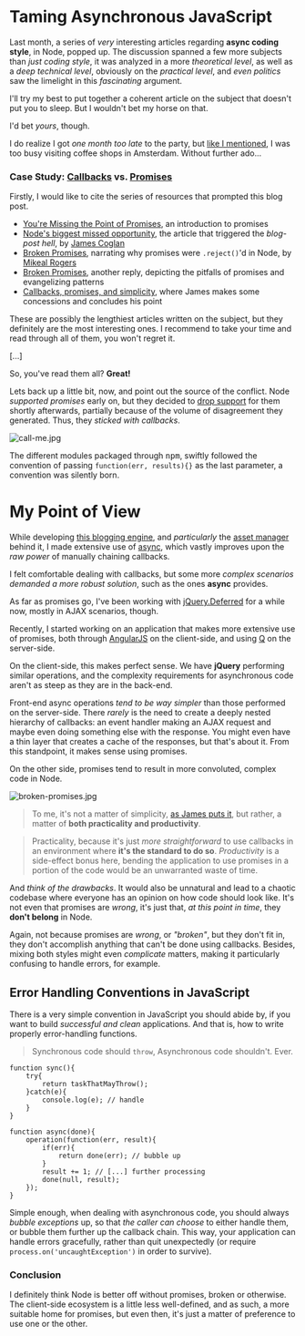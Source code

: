# Taming Asynchronous JavaScript #

Last month, a series of _very_ interesting articles regarding **async coding style**, in Node, popped up. The discussion spanned a few more subjects than _just coding style_, it was analyzed in a more _theoretical level_, as well as a _deep technical level_, obviously on the _practical level_, and _even politics_ saw the limelight in this _fascinating_ argument.

I'll try my best to put together a coherent article on the subject that doesn't put you to sleep. But I wouldn't bet my horse on that.

I'd bet _yours_, though.

I do realize I got _one month too late_ to the party, but [like I mentioned](/the-architecture-of-productivity "The Architecture of Productivity"), I was too busy visiting coffee shops in Amsterdam. Without further ado...

### Case Study: [Callbacks](https://github.com/caolan/async "'async' callback library") vs. [Promises](https://github.com/kriskowal/q "'q' promise library") ###

Firstly, I would like to cite the series of resources that prompted this blog post.

- [You're Missing the Point of Promises](http://domenic.me/2012/10/14/youre-missing-the-point-of-promises "An introduction to promises"), an introduction to promises
- [Node's biggest missed opportunity](http://blog.jcoglan.com/2013/03/30/callbacks-are-imperative-promises-are-functional-nodes-biggest-missed-opportunity "James' post in favor of promises in Node"), the article that triggered the _blog-post hell_, by [James Coglan](https://github.com/jcoglan "James Coglan on GitHub")
- [Broken Promises](http://www.futurealoof.com/posts/broken-promises.html "Broken Promises, written by Mikeal Rogers"), narrating why promises were `.reject()`'d in Node, by [Mikeal Rogers](https://github.com/mikeal "Mikeal Rogers on GitHub")
- [Broken Promises](http://sealedabstract.com/code/broken-promises "Broken Promises, written by Drew Crawford, an iOS developer"), another reply, depicting the pitfalls of promises and evangelizing patterns
- [Callbacks, promises, and simplicity](http://blog.jcoglan.com/2013/04/01/callbacks-promises-and-simplicity "James' conclusions on the matter"), where James makes some concessions and concludes his point

These are possibly the lengthiest articles written on the subject, but they definitely are the most interesting ones. I recommend to take your time and read through all of them, you won't regret it.

[...]

So, you've read them all? **Great!**

Lets back up a little bit, now, and point out the source of the conflict. Node _supported promises_ early on, but they decided to [drop support](https://groups.google.com/forum/?fromgroups=#!msg/nodejs/sWE0Oa80iNg/-n7xPyOdGd8J "Ryan explains why promises aren't such a good fit for Node") for them shortly afterwards, partially because of the volume of disagreement they generated. Thus, they _sticked with callbacks_.

![call-me.jpg][1]

The different modules packaged through <kbd>npm</kbd>, swiftly followed the convention of passing `function(err, results){}` as the last parameter, a convention was silently born.

# My Point of View #

While developing [this blogging engine](https://github.com/bevacqua/NBrut "NBrut on GitHub"), and _particularly_ the [asset manager](https://github.com/bevacqua/node-assetify "assetify on GitHub") behind it, I made extensive use of [async](https://github.com/caolan/async "async on GitHub"), which vastly improves upon the _raw power_ of manually chaining callbacks.

I felt comfortable dealing with callbacks, but some more _complex scenarios demanded a more robust solution_, such as the ones **async** provides.

As far as promises go, I've been working with [jQuery.Deferred](http://api.jquery.com/category/deferred-object/ "Deferred Object - jQuery API docs") for a while now, mostly in AJAX scenarios, though.

Recently, I started working on an application that makes more extensive use of promises, both through [AngularJS](http://angularjs.org/ "AngularJS MVW Framework") on the client-side, and using [Q](https://github.com/kriskowal/q "'q' promise library") on the server-side.

On the client-side, this makes perfect sense. We have **jQuery** performing similar operations, and the complexity requirements for asynchronous code aren't as steep as they are in the back-end.

Front-end async operations _tend to be way simpler_ than those performed on the server-side. There _rarely_ is the need to create a deeply nested hierarchy of callbacks: an event handler making an AJAX request and maybe even doing something else with the response. You might even have a thin layer that creates a cache of the responses, but that's about it. From this standpoint, it makes sense using promises.

On the other side, promises tend to result in more convoluted, complex code in Node. 

![broken-promises.jpg][2]

> To me, it's not a matter of simplicity, [as James puts it](http://blog.jcoglan.com/2013/04/01/callbacks-promises-and-simplicity "Callbacks, promises, and simplicity"), but rather, a matter of **both practicality and productivity**.

> Practicality, because it's just _more straightforward_ to use callbacks in an environment where **it's the standard to do so**.
_Productivity_ is a side-effect bonus here, bending the application to use promises in a portion of the code would be an unwarranted waste of time.

And _think of the drawbacks_. It would also be unnatural and lead to a chaotic codebase where everyone has an opinion on how code should look like. It's not even that promises are _wrong_, it's just that, _at this point in time_, they **don't belong** in Node.

Again, not because promises are _wrong_, or _"broken"_, but they don't fit in, they don't accomplish anything that can't be done using callbacks. Besides, mixing both styles might even _complicate_ matters, making it particularly confusing to handle errors, for example.

## Error Handling Conventions in JavaScript ##

There is a very simple convention in JavaScript you should abide by, if you want to build _successful and clean_ applications. And that is, how to write properly error-handling functions.

> Synchronous code should `throw`, Asynchronous code shouldn't. Ever.

    function sync(){
        try{
            return taskThatMayThrow();
        }catch(e){
            console.log(e); // handle
        }
    }
    
    function async(done){
        operation(function(err, result){
            if(err){
                return done(err); // bubble up
            }
            result += 1; // [...] further processing
            done(null, result);
        });
    }

Simple enough, when dealing with asynchronous code, you should always _bubble exceptions_ up, so that _the caller can choose_ to either handle them, or bubble them further up the callback chain. This way, your application can handle errors gracefully, rather than quit unexpectedly (or require `process.on('uncaughtException')` in order to survive).

### Conclusion ###

I definitely think Node is better off without promises, broken or otherwise. The client-side ecosystem is a little less well-defined, and as such, a more suitable home for promises, but even then, it's just a matter of preference to use one or the other.

  [1]: http://i.imgur.com/1B12xqM.jpg "Overly attached callbacks"
  [2]: http://i.imgur.com/qPrHNz6.jpg "Broken Promises"
